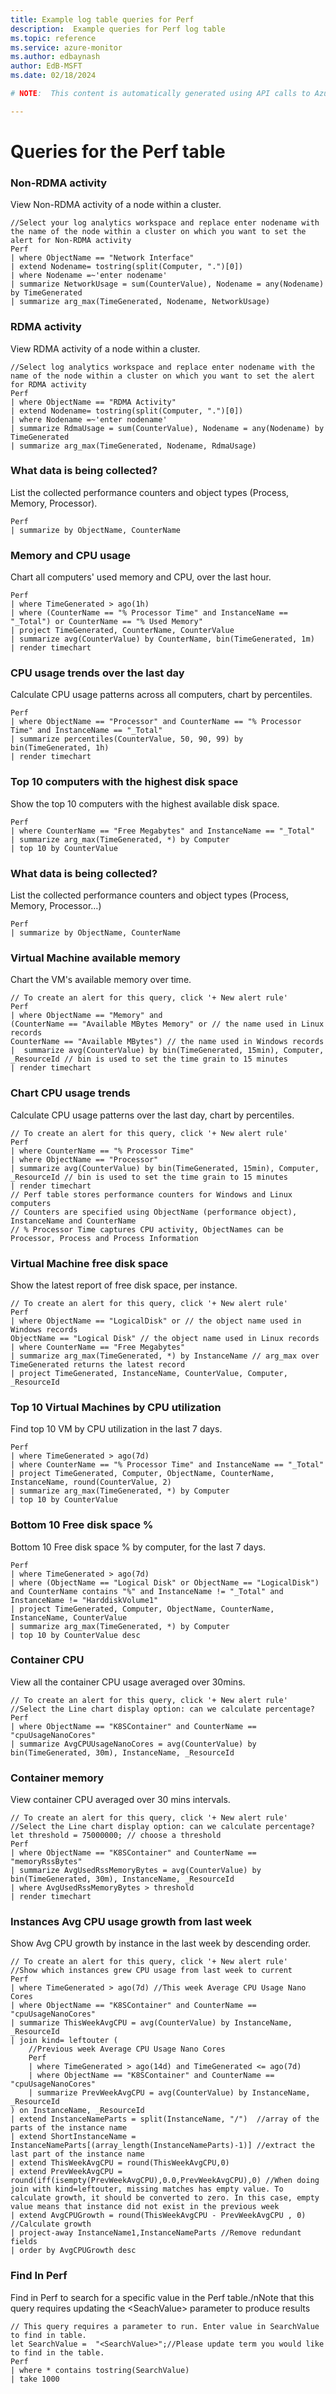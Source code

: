 ```yaml
---
title: Example log table queries for Perf
description:  Example queries for Perf log table
ms.topic: reference
ms.service: azure-monitor
ms.author: edbaynash
author: EdB-MSFT
ms.date: 02/18/2024

# NOTE:  This content is automatically generated using API calls to Azure. Any edits made on these files will be overwritten in the next run of the script. 

---
```


# Queries for the Perf table


### Non-RDMA activity  


View Non-RDMA activity of a node within a cluster.  

```query
//Select your log analytics workspace and replace enter nodename with the name of the node within a cluster on which you want to set the alert for Non-RDMA activity
Perf
| where ObjectName == "Network Interface"
| extend Nodename= tostring(split(Computer, ".")[0])
| where Nodename =~'enter nodename'
| summarize NetworkUsage = sum(CounterValue), Nodename = any(Nodename) by TimeGenerated
| summarize arg_max(TimeGenerated, Nodename, NetworkUsage)
```



### RDMA activity  


View RDMA activity of a node within a cluster.  

```query
//Select log analytics workspace and replace enter nodename with the name of the node within a cluster on which you want to set the alert for RDMA activity
Perf
| where ObjectName == "RDMA Activity"
| extend Nodename= tostring(split(Computer, ".")[0])
| where Nodename =~'enter nodename'
| summarize RdmaUsage = sum(CounterValue), Nodename = any(Nodename) by TimeGenerated
| summarize arg_max(TimeGenerated, Nodename, RdmaUsage)
```



### What data is being collected?  


List the collected performance counters and object types (Process, Memory, Processor).  

```query
Perf
| summarize by ObjectName, CounterName
```



### Memory and CPU usage  


Chart all computers' used memory and CPU, over the last hour.  

```query
Perf
| where TimeGenerated > ago(1h)
| where (CounterName == "% Processor Time" and InstanceName == "_Total") or CounterName == "% Used Memory"
| project TimeGenerated, CounterName, CounterValue
| summarize avg(CounterValue) by CounterName, bin(TimeGenerated, 1m)
| render timechart
```



### CPU usage trends over the last day  


Calculate CPU usage patterns across all computers, chart by percentiles.  

```query
Perf
| where ObjectName == "Processor" and CounterName == "% Processor Time" and InstanceName == "_Total"
| summarize percentiles(CounterValue, 50, 90, 99) by bin(TimeGenerated, 1h)
| render timechart
```



### Top 10 computers with the highest disk space  


Show the top 10 computers with the highest available disk space.  

```query
Perf
| where CounterName == "Free Megabytes" and InstanceName == "_Total"
| summarize arg_max(TimeGenerated, *) by Computer
| top 10 by CounterValue
```



### What data is being collected?  


List the collected performance counters and object types (Process, Memory, Processor…)  

```query
Perf
| summarize by ObjectName, CounterName
```



### Virtual Machine available memory  


Chart the VM's available memory over time.  

```query
// To create an alert for this query, click '+ New alert rule'
Perf
| where ObjectName == "Memory" and
(CounterName == "Available MBytes Memory" or // the name used in Linux records
CounterName == "Available MBytes") // the name used in Windows records
|  summarize avg(CounterValue) by bin(TimeGenerated, 15min), Computer, _ResourceId // bin is used to set the time grain to 15 minutes
| render timechart
```



### Chart CPU usage trends  


Calculate CPU usage patterns over the last day, chart by percentiles.  

```query
// To create an alert for this query, click '+ New alert rule'
Perf
| where CounterName == "% Processor Time"
| where ObjectName == "Processor"
| summarize avg(CounterValue) by bin(TimeGenerated, 15min), Computer, _ResourceId // bin is used to set the time grain to 15 minutes
| render timechart
// Perf table stores performance counters for Windows and Linux computers
// Counters are specified using ObjectName (performance object), InstanceName and CounterName
// % Processor Time captures CPU activity, ObjectNames can be Processor, Process and Process Information
```



### Virtual Machine free disk space  


Show the latest report of free disk space, per instance.  

```query
// To create an alert for this query, click '+ New alert rule'
Perf
| where ObjectName == "LogicalDisk" or // the object name used in Windows records
ObjectName == "Logical Disk" // the object name used in Linux records
| where CounterName == "Free Megabytes"
| summarize arg_max(TimeGenerated, *) by InstanceName // arg_max over TimeGenerated returns the latest record
| project TimeGenerated, InstanceName, CounterValue, Computer, _ResourceId
```



### Top 10 Virtual Machines by CPU utilization  


Find top 10 VM by CPU utilization in the last 7 days.  

```query
Perf
| where TimeGenerated > ago(7d)
| where CounterName == "% Processor Time" and InstanceName == "_Total" 
| project TimeGenerated, Computer, ObjectName, CounterName, InstanceName, round(CounterValue, 2)
| summarize arg_max(TimeGenerated, *) by Computer
| top 10 by CounterValue
```



### Bottom 10 Free disk space %  


Bottom 10 Free disk space % by computer, for the last 7 days.  

```query
Perf
| where TimeGenerated > ago(7d)
| where (ObjectName == "Logical Disk" or ObjectName == "LogicalDisk") and CounterName contains "%" and InstanceName != "_Total" and InstanceName != "HarddiskVolume1"
| project TimeGenerated, Computer, ObjectName, CounterName, InstanceName, CounterValue 
| summarize arg_max(TimeGenerated, *) by Computer
| top 10 by CounterValue desc
```



### Container CPU  


View all the container CPU usage averaged over 30mins.  

```query
// To create an alert for this query, click '+ New alert rule'
//Select the Line chart display option: can we calculate percentage?
Perf
| where ObjectName == "K8SContainer" and CounterName == "cpuUsageNanoCores"
| summarize AvgCPUUsageNanoCores = avg(CounterValue) by bin(TimeGenerated, 30m), InstanceName, _ResourceId
```



### Container memory  


View container CPU averaged over 30 mins intervals.  

```query
// To create an alert for this query, click '+ New alert rule'
//Select the Line chart display option: can we calculate percentage?
let threshold = 75000000; // choose a threshold 
Perf
| where ObjectName == "K8SContainer" and CounterName == "memoryRssBytes"
| summarize AvgUsedRssMemoryBytes = avg(CounterValue) by bin(TimeGenerated, 30m), InstanceName, _ResourceId
| where AvgUsedRssMemoryBytes > threshold 
| render timechart
```



### Instances Avg CPU usage growth from last week  


Show Avg CPU growth by instance in the last week by descending order.  

```query
// To create an alert for this query, click '+ New alert rule'
//Show which instances grew CPU usage from last week to current
Perf
| where TimeGenerated > ago(7d) //This week Average CPU Usage Nano Cores
| where ObjectName == "K8SContainer" and CounterName == "cpuUsageNanoCores"
| summarize ThisWeekAvgCPU = avg(CounterValue) by InstanceName, _ResourceId
| join kind= leftouter (
    //Previous week Average CPU Usage Nano Cores
    Perf
    | where TimeGenerated > ago(14d) and TimeGenerated <= ago(7d)
    | where ObjectName == "K8SContainer" and CounterName == "cpuUsageNanoCores"
    | summarize PrevWeekAvgCPU = avg(CounterValue) by InstanceName, _ResourceId
) on InstanceName, _ResourceId
| extend InstanceNameParts = split(InstanceName, "/")  //array of the parts of the instance name
| extend ShortInstanceName = InstanceNameParts[(array_length(InstanceNameParts)-1)] //extract the last part of the instance name
| extend ThisWeekAvgCPU = round(ThisWeekAvgCPU,0) 
| extend PrevWeekAvgCPU = round(iff(isempty(PrevWeekAvgCPU),0.0,PrevWeekAvgCPU),0) //When doing join with kind=leftouter, missing matches has empty value. To calculate growth, it should be converted to zero. In this case, empty value means that instance did not exist in the previous week
| extend AvgCPUGrowth = round(ThisWeekAvgCPU - PrevWeekAvgCPU , 0) //Calculate growth
| project-away InstanceName1,InstanceNameParts //Remove redundant fields
| order by AvgCPUGrowth desc 
```



### Find In Perf  


Find in Perf to search for a specific value in the Perf table./nNote that this query requires updating the \<SeachValue\> parameter to produce results  

```query
// This query requires a parameter to run. Enter value in SearchValue to find in table.
let SearchValue =  "<SearchValue>";//Please update term you would like to find in the table.
Perf
| where * contains tostring(SearchValue)
| take 1000
```

